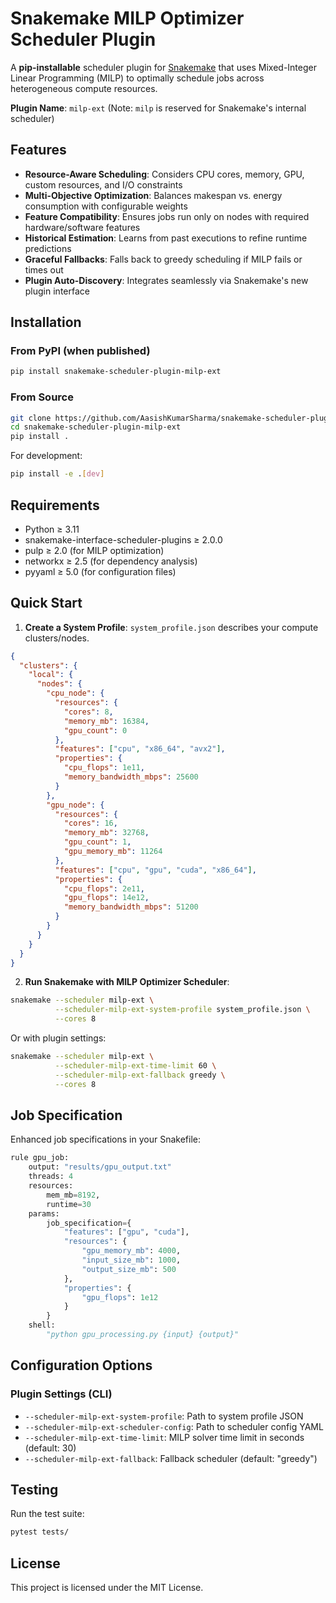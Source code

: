 # Snakemake MILP Optimizer Scheduler Plugin

A **pip-installable** scheduler plugin for [Snakemake](https://snakemake.readthedocs.io/) that uses Mixed-Integer Linear Programming (MILP) to optimally schedule jobs across heterogeneous compute resources.

**Plugin Name**: `milp-ext` (Note: `milp` is reserved for Snakemake's internal scheduler)

## Features

* **Resource-Aware Scheduling**: Considers CPU cores, memory, GPU, custom resources, and I/O constraints
* **Multi-Objective Optimization**: Balances makespan vs. energy consumption with configurable weights
* **Feature Compatibility**: Ensures jobs run only on nodes with required hardware/software features
* **Historical Estimation**: Learns from past executions to refine runtime predictions
* **Graceful Fallbacks**: Falls back to greedy scheduling if MILP fails or times out
* **Plugin Auto-Discovery**: Integrates seamlessly via Snakemake's new plugin interface

## Installation

### From PyPI (when published)

```bash
pip install snakemake-scheduler-plugin-milp-ext
```

### From Source

```bash
git clone https://github.com/AasishKumarSharma/snakemake-scheduler-plugin-milp-ext.git
cd snakemake-scheduler-plugin-milp-ext
pip install .
```

For development:

```bash
pip install -e .[dev]
```

## Requirements

- Python ≥ 3.11
- snakemake-interface-scheduler-plugins ≥ 2.0.0
- pulp ≥ 2.0 (for MILP optimization)
- networkx ≥ 2.5 (for dependency analysis)
- pyyaml ≥ 5.0 (for configuration files)

## Quick Start

1. **Create a System Profile**: `system_profile.json` describes your compute clusters/nodes.

```json
{
  "clusters": {
    "local": {
      "nodes": {
        "cpu_node": {
          "resources": {
            "cores": 8,
            "memory_mb": 16384,
            "gpu_count": 0
          },
          "features": ["cpu", "x86_64", "avx2"],
          "properties": {
            "cpu_flops": 1e11,
            "memory_bandwidth_mbps": 25600
          }
        },
        "gpu_node": {
          "resources": {
            "cores": 16,
            "memory_mb": 32768,
            "gpu_count": 1,
            "gpu_memory_mb": 11264
          },
          "features": ["cpu", "gpu", "cuda", "x86_64"],
          "properties": {
            "cpu_flops": 2e11,
            "gpu_flops": 14e12,
            "memory_bandwidth_mbps": 51200
          }
        }
      }
    }
  }
}
```

2. **Run Snakemake with MILP Optimizer Scheduler**:

```bash
snakemake --scheduler milp-ext \
          --scheduler-milp-ext-system-profile system_profile.json \
          --cores 8
```

Or with plugin settings:

```bash
snakemake --scheduler milp-ext \
          --scheduler-milp-ext-time-limit 60 \
          --scheduler-milp-ext-fallback greedy \
          --cores 8
```

## Job Specification

Enhanced job specifications in your Snakefile:

```python
rule gpu_job:
    output: "results/gpu_output.txt"
    threads: 4
    resources:
        mem_mb=8192,
        runtime=30
    params:
        job_specification={
            "features": ["gpu", "cuda"],
            "resources": {
                "gpu_memory_mb": 4000,
                "input_size_mb": 1000,
                "output_size_mb": 500
            },
            "properties": {
                "gpu_flops": 1e12
            }
        }
    shell:
        "python gpu_processing.py {input} {output}"
```

## Configuration Options

### Plugin Settings (CLI)

- `--scheduler-milp-ext-system-profile`: Path to system profile JSON
- `--scheduler-milp-ext-scheduler-config`: Path to scheduler config YAML
- `--scheduler-milp-ext-time-limit`: MILP solver time limit in seconds (default: 30)
- `--scheduler-milp-ext-fallback`: Fallback scheduler (default: "greedy")

## Testing

Run the test suite:

```bash
pytest tests/
```

## License

This project is licensed under the MIT License.
